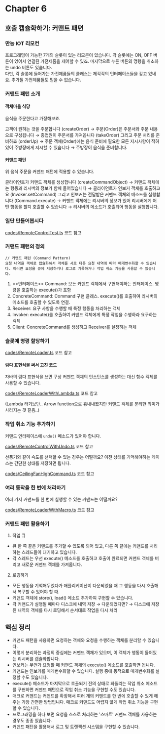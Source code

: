 # Chapter 6

## 호출 캡슐화하기: 커맨트 패텬

### 만능 IOT 리모컨

프로그래밍이 가능한 7개의 슬롯이 있는 리모콘이 있습니다. 각 슬롯에는 ON, OFF 버튼이 있어서 연결된 가전제품을 제어할 수 있죠. 마지막으로 누른 버튼의 명령을 취소하는 undo 버튼도 있습니다.\
다만, 각 슬롯에 들어가는 가전제품들의 클래스는 제각각의 인터페이스들을 갖고 있네요. 추가될 가전제품들도 믿을 수 없습니다.

### 커맨드 패턴 소개

#### 객체마을 식당

음식을 주문한다고 가정해보죠.

고객이 원하는 것을 주문합니다 (createOrder) &rarr; 주문(Order)은 주문서와 주문 내용으로 구성됩니다 &rarr; 종업원이 주문서를 가져옵니다 (takeOrder) 그리고 주문 처리를 준비하죠 (orderUp) &rarr; 주문 객체(Order)에는 음식 준비에 필요한 모든 지시사항이 적혀 있어 주방장에게 지시할 수 있습니다 &rarr; 주방장이 음식을 준비합니다.

#### 커맨드 패턴

위 음식 주문을 커맨드 패턴에 적용할 수 있습니다.

클라이언트가 커맨드 객체를 생성합니다 (createCommandObject) &rarr; 커맨드 객체에는 행동과 리시버의 정보가 함께 들어있습니다 &rarr; 클라이언트가 인보커 객체를 호출하고요 (Invoker.setCommand) 그리고 인보커는 전달받은 커맨드 객체의 메소드를 실행합니다 (Command.execute) &rarr; 커맨드 객체에는 리시버의 정보가 있어 리시버에게 어떤 행동을 할지 호출할 수 있습니다 &rarr; 리시버의 메소드가 호출되어 행동을 실행합니다.

### 일단 만들어봅시다

[codes/RemoteControlTest.ts](./codes/RemoteControlTest.ts) 코드 참고

### 커맨드 패턴의 정의

```text
// 커맨드 패턴 (Command Pattern)
요청 내역을 객체로 캡슐화해서 객체를 서로 다른 요청 내역에 따라 매개변수화할 수 있습니다. 이러면 요청을 큐에 저장하거나 로그로 기록하거나 작업 취소 기능을 사용할 수 있습니다.
```

1. <<인터페이스>> Command: 모든 커맨드 객체에서 구현해야하는 인터페이스. 명령을 호출하는 execute()가 포함
2. ConcreteCommand: Command 구현 클래스. execute()를 호출하여 리시버의 메소드를 호출할 수 있도록 연결.
3. Receiver: 요구 사항을 수행할 때 특정 행동을 처리하는 객체
4. Invoker: execute()를 호출하여 커맨드 객체에게 특정 작업을 수행하라 요구하는 객체
5. Client: ConcreteCommand를 생성하고 Receiver를 설정하는 객체

### 슬롯에 명령 할당하기

[codes/RemoteLoader.ts](./codes/RemoteLoader.ts) 코드 참고

#### 람다 표현식을 써서 고친 코드

자바의 람다 표현식을 쓰면 구상 커맨드 객체의 인스턴스를 생성하는 대신 함수 객체를 사용할 수 있습니다.

[codes/RemoteLoaderWithLambda.ts](./codes/RemoteLoaderWithLambda.ts) 코드 참고

(Lambda 라기보단.. Arrow function으로 흉내내봤지만 커맨드 객체를 분리한 의미가 사라지는 것 같음..)

### 작업 취소 기능 추가하기

커맨드 인터페이스에 `undo()` 메소드가 있어야 합니다.

[codes/RemoteControlWithUndo.ts](./codes/RemoteControlWithUndo.ts) 코드 참고

선풍기와 같이 속도를 선택할 수 있는 경우는 어떨까요? 이전 상태를 기억해야하는 케이스는 간단한 상태를 저장하면 됩니다.

[codes/CeilingFanHighCommand.ts](./codes/CeilingFanHighCommand.ts) 코드 참고

### 여러 동작을 한 번에 처리하기

여러 가지 커맨드를 한 번에 실행할 수 있는 커맨드는 어떨까요?

[codes/RemoteLoaderWithMacro.ts](./codes/RemoteLoaderWithMacro.ts) 코드 참고

### 커맨드 패턴 활용하기

1. 작업 큐
  - 큐 한 쪽 끝은 커맨드를 추가할 수 있도록 되어 있고, 다른 쪽 끝에는 커맨드를 처리하는 스레드들이 대기하고 있습니다.
  - 각 스레드는 우선 execute() 메소드를 호출하고 호출이 완료되면 커맨드 객체를 버리고 새로운 커맨드 객체를 가져옵니다.
2. 로깅하기
  - 모든 행동을 기억해두었다가 애플리케이션이 다운되었을 때 그 행동을 다시 호출해서 복구할 수 있어야 할 때.
  - 커맨드 객체에 store(), load() 메소드 추가하여 구현할 수 있습니다.
  - 각 커맨드가 실행될 때마다 디스크에 내역 저장 &rarr; 다운되었다면? &rarr; 디스크에 저장된 내역의 객체를 다시 로딩해서 순서대로 작업을 다시 처리

## 핵심 정리

- 커맨드 패턴을 사용하면 요청하는 객체와 요청을 수행하는 객체를 분리할 수 있습니다.
- 이렇게 분리하는 과정의 중심에는 커맨드 객체가 있으며, 이 객체가 행동이 들어있는 리시버를 캡슐화합니다.
- 인보커는 무언가 요청할 때 커맨드 객체의 execute() 메소드를 호출하면 됩니다.
- 커맨드는 인보커를 매개변수화할 수 있습니다. 실행 중에 동적으로 매개변수화를 설정할 수도 있습니다.
- execute() 메소드가 마지막으로 호출되기 전의 상태로 되돌리는 작업 취소 메소드를 구현하면 커맨드 패턴으로 작업 취소 기능을 구현할 수도 있습니다.
- 매크로 커맨드는 커맨드를 확장해서 여러 개의 커맨드를 한 번에 호출할 수 있게 해주는 가장 간편한 방법입니다. 매크로 커맨드도 어렵지 않게 작업 취소 기능을 구현할 수 있습니다.
- 프로그래밍을 하다 보면 요청을 스스로 처리하는 '스마트' 커맨드 객체를 사용하는 경우도 종종 있습니다.
- 커맨드 패턴을 활용해서 로그 및 트랜잭션 시스템을 구현할 수 있습니다.

